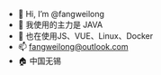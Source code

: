 - 👋 Hi, I’m @fangweilong
- 👀 我使用的主力是 JAVA
- 🌱 也在使用JS、VUE、Linux、Docker
- 📫 fangweilong@outlook.com
- :house: 中国无锡
